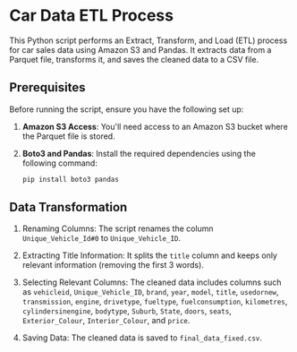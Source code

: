 # Car Data ETL Process

This Python script performs an Extract, Transform, and Load (ETL) process for car sales data using Amazon S3 and Pandas. It extracts data from a Parquet file, transforms it, and saves the cleaned data to a CSV file.

## Prerequisites

Before running the script, ensure you have the following set up:

1. **Amazon S3 Access**: You'll need access to an Amazon S3 bucket where the Parquet file is stored.

2. **Boto3 and Pandas**: Install the required dependencies using the following command:

   ```bash
   pip install boto3 pandas
   ```

## Data Transformation

1. Renaming Columns: The script renames the column `Unique_Vehicle_Id#0` to `Unique_Vehicle_ID`.

2. Extracting Title Information: It splits the `title` column and keeps only relevant information (removing the first 3 words).

3. Selecting Relevant Columns: The cleaned data includes columns such as `vehicleid`, `Unique_Vehicle_ID`, `brand`, `year`, `model`, `title`, `usedornew`, `transmission`, `engine`, `drivetype`, `fueltype`, `fuelconsumption`, `kilometres`, `cylindersinengine`, `bodytype`, `Suburb`, `State`, `doors`, `seats`, `Exterior_Colour`, `Interior_Colour`, and `price`.

4. Saving Data: The cleaned data is saved to `final_data_fixed.csv`.
